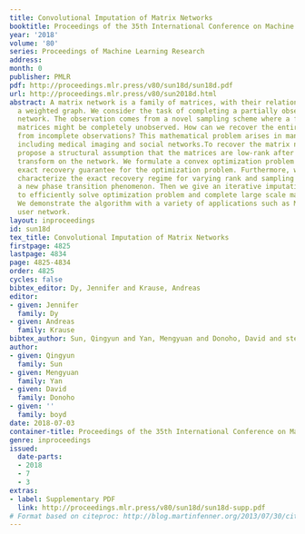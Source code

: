 ```yaml
---
title: Convolutional Imputation of Matrix Networks
booktitle: Proceedings of the 35th International Conference on Machine Learning
year: '2018'
volume: '80'
series: Proceedings of Machine Learning Research
address: 
month: 0
publisher: PMLR
pdf: http://proceedings.mlr.press/v80/sun18d/sun18d.pdf
url: http://proceedings.mlr.press/v80/sun2018d.html
abstract: A matrix network is a family of matrices, with their relations modeled as
  a weighted graph. We consider the task of completing a partially observed matrix
  network. The observation comes from a novel sampling scheme where a fraction of
  matrices might be completely unobserved. How can we recover the entire matrix network
  from incomplete observations? This mathematical problem arises in many applications
  including medical imaging and social networks.To recover the matrix network, we
  propose a structural assumption that the matrices are low-rank after the graph Fourier
  transform on the network. We formulate a convex optimization problem and prove an
  exact recovery guarantee for the optimization problem. Furthermore, we numerically
  characterize the exact recovery regime for varying rank and sampling rate and discover
  a new phase transition phenomenon. Then we give an iterative imputation algorithm
  to efficiently solve optimization problem and complete large scale matrix networks.
  We demonstrate the algorithm with a variety of applications such as MRI and Facebook
  user network.
layout: inproceedings
id: sun18d
tex_title: Convolutional Imputation of Matrix Networks
firstpage: 4825
lastpage: 4834
page: 4825-4834
order: 4825
cycles: false
bibtex_editor: Dy, Jennifer and Krause, Andreas
editor:
- given: Jennifer
  family: Dy
- given: Andreas
  family: Krause
bibtex_author: Sun, Qingyun and Yan, Mengyuan and Donoho, David and stephen boyd
author:
- given: Qingyun
  family: Sun
- given: Mengyuan
  family: Yan
- given: David
  family: Donoho
- given: ''
  family: boyd
date: 2018-07-03
container-title: Proceedings of the 35th International Conference on Machine Learning
genre: inproceedings
issued:
  date-parts:
  - 2018
  - 7
  - 3
extras:
- label: Supplementary PDF
  link: http://proceedings.mlr.press/v80/sun18d/sun18d-supp.pdf
# Format based on citeproc: http://blog.martinfenner.org/2013/07/30/citeproc-yaml-for-bibliographies/
---
```


